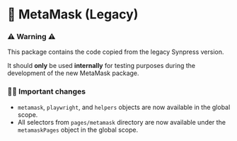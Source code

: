 # 🦊 MetaMask (Legacy)

### ⚠️ Warning ⚠️

This package contains the code copied from the legacy Synpress version.

It should **only** be used **internally** for testing purposes during the development of the new MetaMask package.

### 🧑‍💻 Important changes

- `metamask`, `playwright`, and `helpers` objects are now available in the global scope.
- All selectors from `pages/metamask` directory are now available under the `metamaskPages` object in the global scope.
